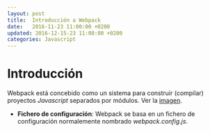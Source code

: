 ```yaml
---
layout: post
title:  Introducción a Webpack
date:   2016-11-23 11:00:00 +0200
updated: 2016-12-15-23 11:00:00 +0200
categories: Javascript
---
```


# Introducción
Webpack está concebido como un sistema para construir (compilar) proyectos
*Javascript* separados por módulos. Ver la [imagen](https://webpack.github.io/).

* **Fichero de configuración**: Webpack se basa en un fichero de configuración
normalemente nombrado *webpack.config.js*.
